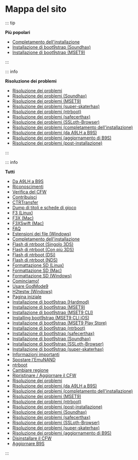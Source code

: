 # Mappa del sito

::: tip

**Più popolari**

- [Completamento dell'installazione](finalizing-setup)
- [Installazione di boot9strap (Soundhax)](installing-boot9strap-\(soundhax\))
- [Installazione di boot9strap (MSET9)](installing-boot9strap-\(mset9\))

:::

::: info

**Risoluzione dei problemi**

- [Risoluzione dei problemi](troubleshooting)
- [Risoluzione dei problemi (Soundhax)](troubleshooting-soundhax)
- [Risoluzione dei problemi (MSET9)](troubleshooting-mset9)
- [Risoluzione dei problemi (super-skaterhax)](troubleshooting-super-skaterhax)
- [Risoluzione dei problemi (ntrboot)](troubleshooting-ntrboot)
- [Risoluzione dei problemi (safecerthax)](troubleshooting-safecerthax)
- [Risoluzione dei problemi (SSLoth-Browser)](troubleshooting-ssloth-browser)
- [Risoluzione dei problemi (completamento dell'installazione)](troubleshooting-finalizing-setup)
- [Risoluzione dei problemi (da A9LH a B9S)](troubleshooting-a9lh-to-b9s)
- [Risoluzione dei problemi (aggiornamento di B9S)](troubleshooting-updating-b9s)
- [Risoluzione dei problemi (post-installazione)](troubleshooting-post-install)

:::

::: info

**Tutti**

- [Da A9LH a B9S](a9lh-to-b9s)
- [Riconoscimenti](credits)
- [Verifica del CFW](checking-for-cfw)
- [Contribuisci](contribute)
- [CTRTransfer](ctrtransfer)
- [Dump di titoli e schede di gioco](dumping-titles-and-game-cartridges)
- [F3 (Linux)](f3-\(linux\))
- [F3X (Mac)](f3x-\(mac\))
- [F3XSwift (Mac)](f3xswift-\(mac\))
- [FAQ](faq)
- [Estensioni dei file (Windows)](file-extensions-\(windows\))
- [Completamento dell'installazione](finalizing-setup)
- [Flash di ntrboot (Singolo 3DS)](flashing-ntrboot-\(3ds-single-system\))
- [Flash di ntrboot (Con più 3DS)](flashing-ntrboot-\(3ds-multi-system\))
- [Flash di ntrboot (DSi)](flashing-ntrboot-\(dsi\))
- [Flash di ntrboot (NDS)](flashing-ntrboot-\(nds\))
- [Formattazione SD (Linux)](formatting-sd-\(linux\))
- [Formattazione SD (Mac)](formatting-sd-\(mac\))
- [Formattazione SD (Windows)](formatting-sd-\(windows\))
- [Cominciamo!](get-started)
- [Usare GodMode9](godmode9-usage)
- [H2testw (Windows)](h2testw-\(windows\))
- [Pagina iniziale](/)
- [Installazione di boot9strap (Hardmod)](installing-boot9strap-\(hardmod\))
- [Installazione di boot9strap (MSET9)](installing-boot9strap-\(mset9\))
- [Installazione di boot9strap (MSET9 CLI)](installing-boot9strap-\(mset9-cli\))
- [Installing boot9strap (MSET9 CLI iOS)](installing-boot9strap-\(mset9-cli-ios\))
- [Installazione di boot9strap (MSET9 Play Store)](installing-boot9strap-\(mset9-play-store\))
- [Installazione di boot9strap (ntrboot)](installing-boot9strap-\(ntrboot\))
- [Installazione di boot9strap (safecerthax)](installing-boot9strap-\(safecerthax\))
- [Installazione di boot9strap (Soundhax)](installing-boot9strap-\(soundhax\))
- [Installazione di boot9strap (SSLoth-Browser)](installing-boot9strap-\(ssloth-browser\))
- [Installazione di boot9strap (super-skaterhax)](installing-boot9strap-\(super-skaterhax\))
- [Informazioni importanti](key-information)
- [Spostare l'EmuNAND](move-emunand)
- [ntrboot](ntrboot)
- [Cambiare regione](region-changing)
- [Ripristinare / Aggiornare il CFW](restoring-updating-cfw)
- [Risoluzione dei problemi](troubleshooting)
- [Risoluzione dei problemi (da A9LH a B9S)](troubleshooting-a9lh-to-b9s)
- [Risoluzione dei problemi (completamento dell'installazione)](troubleshooting-finalizing-setup)
- [Risoluzione dei problemi (MSET9)](troubleshooting-mset9)
- [Risoluzione dei problemi (ntrboot)](troubleshooting-ntrboot)
- [Risoluzione dei problemi (post-installazione)](troubleshooting-post-install)
- [Risoluzione dei problemi (Soundhax)](troubleshooting-soundhax)
- [Risoluzione dei problemi (safecerthax)](troubleshooting-safecerthax)
- [Risoluzione dei problemi (SSLoth-Browser)](troubleshooting-ssloth-browser)
- [Risoluzione dei problemi (super-skaterhax)](troubleshooting-super-skaterhax)
- [Risoluzione dei problemi (aggiornamento di B9S)](troubleshooting-updating-b9s)
- [Disinstallare il CFW](uninstall-cfw)
- [Aggiornare B9S](updating-b9s)

:::
